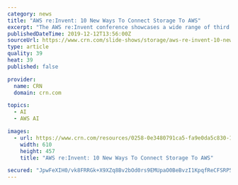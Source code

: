 ```yaml
---
category: news
title: "AWS re:Invent: 10 New Ways To Connect Storage To AWS"
excerpt: "The AWS re:Invent conference showcases a wide range of third ... and disaster recovery as well as take advantage of customers' increasing need for artificial intelligence, machine learning, and analytics to better manage their cloud-based workloads."
publishedDateTime: 2019-12-12T13:56:00Z
sourceUrl: https://www.crn.com/slide-shows/storage/aws-re-invent-10-new-ways-to-connect-storage-to-aws
type: article
quality: 39
heat: 39
published: false

provider:
  name: CRN
  domain: crn.com

topics:
  - AI
  - AWS AI

images:
  - url: https://www.crn.com/resources/0258-0e3480791ca5-fa9e0da5c830-1000/aws-sign.jpg
    width: 610
    height: 457
    title: "AWS re:Invent: 10 New Ways To Connect Storage To AWS"

secured: "JpwFeXIH0/vk8FRRGk+X9XZq8Bv2bOd0rs9EMUpaO0BeBvzI1KpqfReCFSRP5VZ/TY0CbgN2FHqW6lJ1OElw+qbQ5D7Iqt+sYqMRVI9kjCWdBmLjIPR7vvu984bzQkBX+WKPVb9wb++iMo4xb4Vv2RW0oCDkr+fjKJH4jdnOmHqxVAx27wHZs93B/9cViKlrlBpxeyHB3/fzfLybCw76aexC0jteGKGjdlUyDVydm46oMHs58FkaDFap8OZ9bBHP7aZiIg9zxKSyn6+fwMLDsA==;ROvq8JiUFcN98YMlfS71Ug=="
---
```


